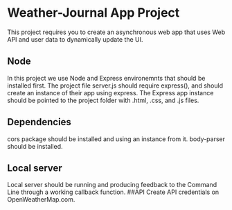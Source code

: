 # Weather-Journal App Project
This project requires you to create an asynchronous web app that uses Web API and user data to dynamically update the UI. 
## Node
In this project we use Node and Express environemnts that should be installed first. The project file server.js should require express(), and should create an instance of their app using express.
The Express app instance should be pointed to the project folder with .html, .css, and .js files.
## Dependencies
cors package should be installed and using an instance from it.
body-parser should be installed.
## Local server
Local server should be running and producing feedback to the Command Line through a working callback function.
##API
Create API credentials on OpenWeatherMap.com.